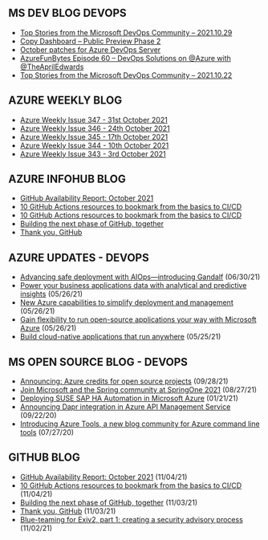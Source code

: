 ## MS DEV BLOG DEVOPS 

<!-- DEVBLOGDEVOPS:START -->
- [Top Stories from the Microsoft DevOps Community – 2021.10.29](https://devblogs.microsoft.com/devops/top-stories-from-the-microsoft-devops-community-2021-10-29/)
- [Copy Dashboard – Public Preview Phase 2](https://devblogs.microsoft.com/devops/copy-dashboard-public-preview-phase-2/)
- [October patches for Azure DevOps Server](https://devblogs.microsoft.com/devops/october-patches-for-azure-devops-server/)
- [AzureFunBytes Episode 60 – DevOps Solutions on @Azure with @TheAprilEdwards](https://devblogs.microsoft.com/devops/azurefunbytes-episode-60-devops-solutions-on-azure-with-theapriledwards/)
- [Top Stories from the Microsoft DevOps Community – 2021.10.22](https://devblogs.microsoft.com/devops/top-stories-from-the-microsoft-devops-community-2021-10-22/)
<!-- DEVBLOGDEVOPS:END -->


## AZURE WEEKLY BLOG

<!-- AZUREWEEKLY:START -->
- [Azure Weekly Issue 347 - 31st October 2021](https://azureweekly.info/issue-347.html)
- [Azure Weekly Issue 346 - 24th October 2021](https://azureweekly.info/issue-346.html)
- [Azure Weekly Issue 345 - 17th October 2021](https://azureweekly.info/issue-345.html)
- [Azure Weekly Issue 344 - 10th October 2021](https://azureweekly.info/issue-344.html)
- [Azure Weekly Issue 343 - 3rd October 2021](https://azureweekly.info/issue-343.html)
<!-- AZUREWEEKLY:END -->

## AZURE INFOHUB BLOG 

<!-- AZUREINFOHUB:START -->
- [GitHub Availability Report: October 2021](https://github.blog/2021-11-04-github-availability-report-october-2021/)
- [10 GitHub Actions resources to bookmark from the basics to CI/CD](https://github.blog/2021-11-04-10-github-actions-resources-basics-ci-cd/)
- [10 GitHub Actions resources to bookmark from the basics to CI/CD](https://github.blog/2021-11-04-10-github-actions-resources-basics-ci-cd/)
- [Building the next phase of GitHub, together](https://github.blog/2021-11-03-building-the-next-phase-of-github-together/)
- [Thank you, GitHub](https://github.blog/2021-11-03-thank-you-github/)
<!-- AZUREINFOHUB:END -->


## AZURE UPDATES - DEVOPS 

<!-- AZUREUPDATES:START -->

 - [Advancing safe deployment with AIOps—introducing Gandalf](https://azure.microsoft.com/blog/advancing-safe-deployment-with-aiops-introducing-gandalf/) (06/30/21)
 - [Power your business applications data with analytical and predictive insights](https://azure.microsoft.com/blog/power-your-business-applications-data-with-analytical-and-predictive-insights/) (05/26/21)
 - [New Azure capabilities to simplify deployment and management](https://azure.microsoft.com/blog/new-azure-capabilities-to-simplify-deployment-and-management/) (05/26/21)
 - [Gain flexibility to run open-source applications your way with Microsoft Azure](https://azure.microsoft.com/blog/gain-flexibility-to-run-open-source-applications-your-way-with-microsoft-azure/) (05/26/21)
 - [Build cloud-native applications that run anywhere](https://azure.microsoft.com/blog/build-cloudnative-applications-that-run-anywhere/) (05/25/21)
<!-- AZUREUPDATES:END -->


## MS OPEN SOURCE BLOG - DEVOPS 

<!-- MSOPENSOURCEBLOG:START -->

 - [Announcing: Azure credits for open source projects](https://cloudblogs.microsoft.com/opensource/2021/09/28/announcing-azure-credits-for-open-source-projects/) (09/28/21)
 - [Join Microsoft and the Spring community at SpringOne 2021](https://cloudblogs.microsoft.com/opensource/2021/08/27/join-microsoft-and-the-spring-community-at-springone-2021/) (08/27/21)
 - [Deploying SUSE SAP HA Automation in Microsoft Azure](https://cloudblogs.microsoft.com/opensource/2021/01/21/deploying-suse-sap-ha-automation-in-microsoft-azure/) (01/21/21)
 - [Announcing Dapr integration in Azure API Management Service](https://cloudblogs.microsoft.com/opensource/2020/09/22/announcing-dapr-integration-azure-api-management-service-apim/) (09/22/20)
 - [Introducing Azure Tools, a new blog community for Azure command line tools](https://cloudblogs.microsoft.com/opensource/2020/07/27/introducing-azure-tools-new-tech-community-blog/) (07/27/20)
<!-- MSOPENSOURCEBLOG:END -->


## GITHUB BLOG


<!-- GITHUB:START -->

 - [GitHub Availability Report: October 2021](https://github.blog/2021-11-04-github-availability-report-october-2021/) (11/04/21)
 - [10 GitHub Actions resources to bookmark from the basics to CI/CD](https://github.blog/2021-11-04-10-github-actions-resources-basics-ci-cd/) (11/04/21)
 - [Building the next phase of GitHub, together](https://github.blog/2021-11-03-building-the-next-phase-of-github-together/) (11/03/21)
 - [Thank you, GitHub](https://github.blog/2021-11-03-thank-you-github/) (11/03/21)
 - [Blue-teaming for Exiv2, part 1: creating a security advisory process](https://github.blog/2021-11-02-blue-teaming-create-security-advisory-process/) (11/02/21)
<!-- GITHUB:END -->
